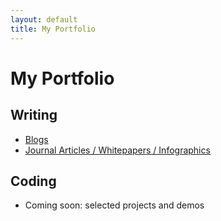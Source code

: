 ```yaml
---
layout: default
title: My Portfolio
---
```


# My Portfolio

## Writing
- [Blogs](Content%20Portfolio/blogs.html)
- [Journal Articles / Whitepapers / Infographics](Content%20Portfolio/journal-whitepapers.html)

## Coding
- Coming soon: selected projects and demos
